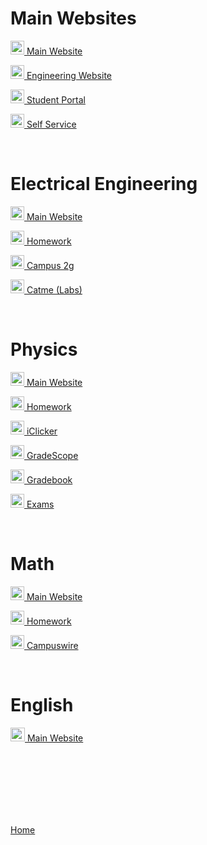 <head>
  <link rel="shortcut icon" sizes="16x16 32x32 64x64" href="Favicon.png" type="image/x-icon" />
</head>

# Main Websites
<p><img src="https://cdn.vox-cdn.com/thumbor/FGgViEqt2ML--Uxw1Pu6Gw4rV8o=/0x0:800x400/1200x800/filters:focal(336x136:464x264)/cdn.vox-cdn.com/uploads/chorus_image/image/56187479/DHNkdRfXoAEp2VD.0.jpg" width="22" height="22"><a href="https://illinois.edu/" target="_blank"> Main Website</a></p>
<p><img src="https://cdn.vox-cdn.com/thumbor/FGgViEqt2ML--Uxw1Pu6Gw4rV8o=/0x0:800x400/1200x800/filters:focal(336x136:464x264)/cdn.vox-cdn.com/uploads/chorus_image/image/56187479/DHNkdRfXoAEp2VD.0.jpg" width="22" height="22"><a href="https://grainger.illinois.edu/" target="_blank"> Engineering Website</a></p>
<p><img src="https://cdn.vox-cdn.com/thumbor/FGgViEqt2ML--Uxw1Pu6Gw4rV8o=/0x0:800x400/1200x800/filters:focal(336x136:464x264)/cdn.vox-cdn.com/uploads/chorus_image/image/56187479/DHNkdRfXoAEp2VD.0.jpg" width="22" height="22"><a href="https://myillini.illinois.edu" target="_blank"> Student Portal</a></p>
<p><img src="https://cdn.vox-cdn.com/thumbor/FGgViEqt2ML--Uxw1Pu6Gw4rV8o=/0x0:800x400/1200x800/filters:focal(336x136:464x264)/cdn.vox-cdn.com/uploads/chorus_image/image/56187479/DHNkdRfXoAEp2VD.0.jpg" width="22" height="22"><a href="https://apps.uillinois.edu/selfservice/" target="_blank"> Self Service</a></p>

<br>

# Electrical Engineering
<p><img src="https://egr.vcu.edu/media/school-of-engineering/icons/ECE-icon-01.png" width="22" height="22"><a href="https://courses.grainger.illinois.edu/ece110/fa2020/" target="_blank"> Main Website</a></p>
<p><img src="https://egr.vcu.edu/media/school-of-engineering/icons/ECE-icon-01.png" width="22" height="22"><a href="https://prairielearn.engr.illinois.edu/pl/login" target="_blank"> Homework</a></p>
<p><img src="https://egr.vcu.edu/media/school-of-engineering/icons/ECE-icon-01.png" width="22" height="22"><a href="https://compass2g.illinois.edu/webapps/portal/execute/tabs/tabAction?tab_tab_group_id=_1_1" target="_blank"> Campus 2g</a></p>
<p><img src="https://egr.vcu.edu/media/school-of-engineering/icons/ECE-icon-01.png" width="22" height="22"><a href="https://www.catme.org/student/" target="_blank"> Catme (Labs)</a></p>

<br>

# Physics
<p><img src="https://i.ibb.co/XV6RD84/physics-2.jpg" width="22" height="22"><a href="https://courses.physics.illinois.edu/phys212/fa2020/index.html" target="_blank"> Main Website</a></p>
<p><img src="https://i.ibb.co/XV6RD84/physics-2.jpg" width="22" height="22"><a href="https://smart.physics.illinois.edu/Course?enrollmentID=88761" target="_blank"> Homework</a></p>
<p><img src="https://i.ibb.co/XV6RD84/physics-2.jpg" width="22" height="22"><a href="https://app.reef-education.com/#/courses" target="_blank"> iClicker</a></p>
<p><img src="https://i.ibb.co/XV6RD84/physics-2.jpg" width="22" height="22"><a href="https://www.gradescope.com/account" target="_blank"> GradeScope</a></p>
<p><img src="https://i.ibb.co/XV6RD84/physics-2.jpg" width="22" height="22"><a href="https://my.physics.illinois.edu/gradebook/" target="_blank"> Gradebook</a></p>
<p><img src="https://i.ibb.co/XV6RD84/physics-2.jpg" width="22" height="22"><a href="https://cbtf.engr.illinois.edu/sched/user/979886" target="_blank"> Exams</a></p>

<br>

# Math
<p><img src="https://i.ibb.co/0Cx7QR1/curriculum-icons-mathematics-1.png" width="22" height="22"><a href="https://learn.illinois.edu/course/view.php?id=51327" target="_blank"> Main Website</a></p>
<p><img src="https://i.ibb.co/0Cx7QR1/curriculum-icons-mathematics-1.png" width="22" height="22"><a href="https://www.webassign.net/v4cgi/student.pl?action=&course=&UserPass=db4b5e739cf183cd8572415d55cbe49a" target="_blank"> Homework</a></p>
<p><img src="https://i.ibb.co/0Cx7QR1/curriculum-icons-mathematics-1.png" width="22" height="22"><a href="https://campuswire.com/c/G33EFE4D7/feed" target="_blank"> Campuswire</a></p>

<br>

# English
<p><img src="https://i.ibb.co/cJBwwr9/english-2.jpg" width="23" height="22"><a href="https://learn.illinois.edu/course/view.php?id=49974" target="_blank"> Main Website</a></p>

<br>
<br>
<br>
<br>
<br>
<br>
<p><a href="https://dantevasudevan.github.io/">Home</a></p>
